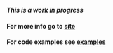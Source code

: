 **_This is a work in progress_**

#### For more info go to [site](http://unkiwii.github.io/newlang)

#### For code examples see [examples](http://unkiwii.github.io/newlang/code_examples.html)
